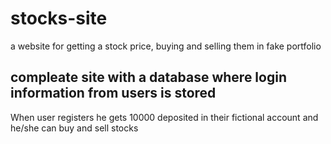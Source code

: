 # stocks-site
a website for getting a stock price, buying and selling them in fake portfolio


## compleate site with a database where login information from users is stored

 When user registers he gets 10000 deposited in their fictional account and he/she can buy and sell stocks

